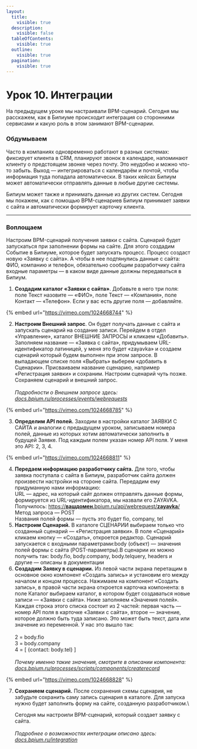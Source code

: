 ```yaml
---
layout:
  title:
    visible: true
  description:
    visible: false
  tableOfContents:
    visible: true
  outline:
    visible: true
  pagination:
    visible: true
---
```


# Урок 10. Интеграции

На предыдущем уроке мы настраивали BPM-сценарий. Сегодня мы расскажем, как в Бипиуме происходит интеграция со сторонними сервисами и какую роль в этом занимают BPM-сценарии.

### Обдумываем

Часто в компаниях одновременно работают в разных системах: фиксирует клиента в CRM, планируют звонок в календаре, напоминают клиенту о предстоящем звонке через почту. Это неудобно и можно что-то забыть. Выход — интегрироваться с календарём и почтой, чтобы информация туда попадала автоматически. В таких кейсах Бипиум может автоматически отправлять данные в любые другие системы.

Бипиум может также и принимать данные из других систем. Сегодня мы покажем, как с помощью BPM-сценариев Бипиум принимает заявки с сайта и автоматически формирует карточку клиента.

***

### Воплощаем

Настроим BPM-сценарий получения заявки с сайта. Сценарий будет запускаться при заполнении формы на сайте. Для этого создадим Событие в Бипиуме, которое будет запускать процесс. Процесс создаст новую «Заявку с сайта». А чтобы в нее подтянулись данные с сайта: ФИО, компанию и телефон, обязательно сообщим разработчику сайта входные параметры — в каком виде данные должны передаваться в Бипиум.

1. **Создадим каталог «Заявки с сайта»**. Добавьте в него три поля: поле Текст назовите — «ФИО», поле Текст — «Компания», поле Контакт — «Телефон». Если у вас есть другие поля — добавляйте.

{% embed url="https://vimeo.com/1024668744" %}

2. **Настроим Внешний запрос**. Он будет получать данные с сайта и запускать сценарий на создание записи. Перейдем в отдел «Управление», каталог ВНЕШНИЕ ЗАПРОСЫ и кликаем «Добавить». Заполняем название — «Заявка с сайта», придумываем URL-идентификатор латиницей, у меня это будет «zayavka» и создаем сценарий который будем выполнен при этом запросе. В выпадающем списке поля «Выбрать» выберем «добавить в Сценарии». Присваиваем название сценарию, например «Регистрация заявки» и сохраним. Настроим сценарий чуть позже. Сохраняем сценарий и внешний запрос.\
   \
   ‍_Подробности о Внешнем запросе здесь:_ [_docs.bpium.ru/processes/events/webrequests_](https://docs.bpium.ru/processes/events/webrequests)

{% embed url="https://vimeo.com/1024668785" %}

3. **Определим API полей.** Заходим в настройки каталог ЗАЯВКИ С САЙТА и аналогии с предыдущем уроком, записываем номера полей, данные из которых хотим автоматически заполнить в будущей Заявке. Под каждым полем указан номер API поля. У меня это API: 2, 3, 4.

{% embed url="https://vimeo.com/1024668811" %}

4. **Передаем информацию разработчику сайта.** Для того, чтобы заявка поступала с сайта в Бипиум, разработчик сайта должен произвести настройки на стороне сайта. Передадим ему придуманную нами информацию:\
   URL — адрес, на который сайт должен отправлять данные формы, формируется из URL-идентификатора, мы назвали его ZAYAVKA.\
   Получилось: [https://**вашдомен**.bpium.ru/api/webrequest/**zayavka**/](https://xn--80adhe8ahe2f.bpium.ru/api/webrequest/zayavka/)\
   Метод запроса — POST\
   Названия полей формы — пусть это будет fio, company, tel
5. **Настроим Сценарий.** В каталоге СЦЕНАРИИ выбираем только что созданный сценарий — «Регистрация заявки». В поле «Сценарий» кликаем кнопку — «Создать», откроется редактор. Сценарий запускается с входными параметрами:body (объект) — значения полей формы с сайта (POST-параметры).В сценарии их можно получить так: body.fio, body.company, body.telquery, headers и другие — описаны в документации
6. **Создадим Заявку в сценарии.** Из левой части экрана перетащим в основное окно компонент «Создать запись» и установим его между началом и концом процесса. Нажимаем на компонент «Создать запись», в правой части экрана откроется карточка компонента: в поле Каталог выбираем каталог, в котором будет создаваться новые записи — «Заявки с сайта». Ниже заполняем «Значения полей». Каждая строка этого списка состоит из 2 частей: первая часть — номер API поля в карточке «Заявки с сайта», второе — значение, которое должно быть туда записано. Это может быть текст, дата или значение из переменной. У нас это вышло так:\
   \
   2 = body.fio\
   3 = body.company\
   4 = \[ {contact: body.tel} ]\
   \
   ‍_Почему именно такие значения, смотрите в описании компонента:_ [_docs.bpium.ru/processes/scripts/components/createrecord_](http://docs.bpium.ru/processes/scripts/components/createrecord)

{% embed url="https://vimeo.com/1024668828" %}

7.  **Сохраняем сценарий.** После сохранения схемы сценария, не забудьте сохранить саму запись сценария в каталоге. Для запуска нужно будет заполнить форму на сайте, созданную разработчиком.\


    Сегодня мы настроили BPM-сценарий, который создает заявку с сайта.\
    ‍\
    _Подробнее о возможностях интеграции описано здесь:_ [_docs.bpium.ru/integration_](http://docs.bpium.ru/integration)
